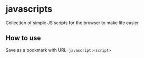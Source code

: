# javascripts
Collection of simple JS scripts for the browser to make life easier


## How to use
Save as a bookmark with URL: `javascript:<script>`

